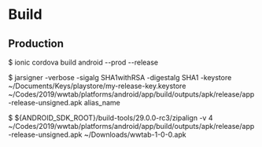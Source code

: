 # Build

## Production

$ ionic cordova build android --prod --release

$ jarsigner -verbose -sigalg SHA1withRSA -digestalg SHA1 -keystore ~/Documents/Keys/playstore/my-release-key.keystore ~/Codes/2019/wwtab/platforms/android/app/build/outputs/apk/release/app-release-unsigned.apk alias_name

$ ${ANDROID_SDK_ROOT}/build-tools/29.0.0-rc3/zipalign -v 4 ~/Codes/2019/wwtab/platforms/android/app/build/outputs/apk/release/app-release-unsigned.apk ~/Downloads/wwtab-1-0-0.apk
